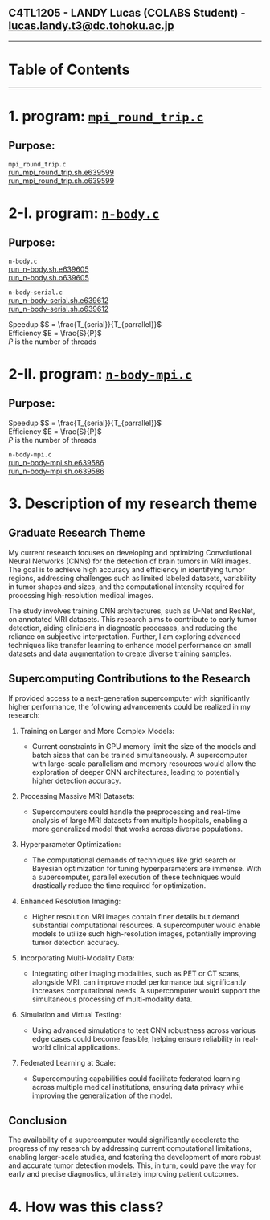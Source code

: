 ## C4TL1205 - LANDY Lucas (COLABS Student) - [lucas.landy.t3@dc.tohoku.ac.jp](mailto:lucas.landy.t3@dc.tohoku.ac.jp)

---

# Table of Contents


---

# 1. program: [```mpi_round_trip.c```](code/mpi_round_trip.c)
## Purpose:

```mpi_round_trip.c``` \
[run_mpi_round_trip.sh.e639599](outputs/run_mpi_round_trip.sh.e639599) \
[run_mpi_round_trip.sh.o639599](outputs/run_mpi_round_trip.sh.o639599)

# 2-I. program: [```n-body.c```](code/n-body.c)
## Purpose:
```n-body.c``` \
[run_n-body.sh.e639605](outputs/run_n-body.sh.e639605) \
[run_n-body.sh.o639605](outputs/run_n-body.sh.o639605)

```n-body-serial.c``` \
[run_n-body-serial.sh.e639612](outputs/run_n-body-serial.sh.e639612) \
[run_n-body-serial.sh.o639612](outputs/run_n-body-serial.sh.o639612)

Speedup $S = \frac{T_{serial}}{T_{parrallel}}$ \
Efficiency $E = \frac{S}{P}$ \
$P$ is the number of threads 

# 2-II. program: [```n-body-mpi.c```](code/n-body-mpi.c)
## Purpose:

Speedup $S = \frac{T_{serial}}{T_{parrallel}}$ \
Efficiency $E = \frac{S}{P}$ \
$P$ is the number of threads 

```n-body-mpi.c``` \
[run_n-body-mpi.sh.e639586](outputs/run_n-body-mpi.sh.e639586) \
[run_n-body-mpi.sh.o639586](outputs/run_n-body-mpi.sh.o639586)




# 3. Description of my research theme
## Graduate Research Theme
My current research focuses on developing and optimizing Convolutional Neural Networks (CNNs) for the detection of brain tumors in MRI images. The goal is to achieve high accuracy and efficiency in identifying tumor regions, addressing challenges such as limited labeled datasets, variability in tumor shapes and sizes, and the computational intensity required for processing high-resolution medical images.

The study involves training CNN architectures, such as U-Net and ResNet, on annotated MRI datasets. This research aims to contribute to early tumor detection, aiding clinicians in diagnostic processes, and reducing the reliance on subjective interpretation. Further, I am exploring advanced techniques like transfer learning to enhance model performance on small datasets and data augmentation to create diverse training samples.

## Supercomputing Contributions to the Research
If provided access to a next-generation supercomputer with significantly higher performance, the following advancements could be realized in my research:

1. Training on Larger and More Complex Models:
    - Current constraints in GPU memory limit the size of the models and batch sizes that can be trained simultaneously. A supercomputer with large-scale parallelism and memory resources would allow the exploration of deeper CNN architectures, leading to potentially higher detection accuracy.

2. Processing Massive MRI Datasets:
    - Supercomputers could handle the preprocessing and real-time analysis of large MRI datasets from multiple hospitals, enabling a more generalized model that works across diverse populations.

3. Hyperparameter Optimization:
    - The computational demands of techniques like grid search or Bayesian optimization for tuning hyperparameters are immense. With a supercomputer, parallel execution of these techniques would drastically reduce the time required for optimization.

4. Enhanced Resolution Imaging:
    - Higher resolution MRI images contain finer details but demand substantial computational resources. A supercomputer would enable models to utilize such high-resolution images, potentially improving tumor detection accuracy.

5. Incorporating Multi-Modality Data:
    - Integrating other imaging modalities, such as PET or CT scans, alongside MRI, can improve model performance but significantly increases computational needs. A supercomputer would support the simultaneous processing of multi-modality data.

6. Simulation and Virtual Testing:
    - Using advanced simulations to test CNN robustness across various edge cases could become feasible, helping ensure reliability in real-world clinical applications.

7. Federated Learning at Scale:
    - Supercomputing capabilities could facilitate federated learning across multiple medical institutions, ensuring data privacy while improving the generalization of the model.

## Conclusion
The availability of a supercomputer would significantly accelerate the progress of my research by addressing current computational limitations, enabling larger-scale studies, and fostering the development of more robust and accurate tumor detection models. This, in turn, could pave the way for early and precise diagnostics, ultimately improving patient outcomes.

# 4. How was this class?
